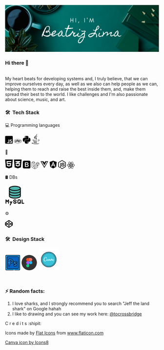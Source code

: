 <img src="img/banner.png" />

### Hi there 👋
<br/>
My heart beats for developing systems and, I truly believe, that we can improve ourselves every day, as well as we also can help people as we can, helping them to reach and raise the best inside them, and, make them spread their best to the world.
I like challenges and I'm also passionate about science, music, and art.

<h3> 🛠 &nbsp;Tech Stack</h3>

💻 Programming languages &nbsp;
<p float="left">
  <img src="/svg/js.svg" width="25" /> 
  <img src="/svg/php.svg" width="25" />
  <img src="/svg/python.svg" width="25" />
  <img src="/svg/java.svg" width="25" />
</p>

🔧 &nbsp;
<p float="left">
  <img src="/svg/html5.svg" width="25" /> 
  <img src="/svg/css3.svg" width="25" /> 
  <img src="/svg/bootstrap.svg" width="25" /> 
  <img src="/svg/laravel.svg" width="25" /> 
  <img src="/svg/vuejs.svg" width="25" /> 
  <img src="/svg/angular.svg" width="25" /> 
  <img src="/svg/node-js.svg" width="25" /> 
  <img src="/svg/react.svg" width="25" /> 
</p>

🛢 DBs &nbsp;
<p float="left">
  <img src="/icons/mysql.png" />
</p>

⚙️ &nbsp;
<p float="left">
  <img src="/svg/codepen.svg" width="25" /> 
</p>

<h3> 🛠 &nbsp;Design Stack</h3>
<p float="left">
  <img src="/icons/adobe-photoshop.png" width="50" /> 
  <img src="/icons/figma.png" width="50" />
  <img src="/icons/canva_icon.png" width="70" />
</p>

<br/>


### ⚡ Random facts:
1. I love sharks, and I strongly recommend you to search "Jeff the land shark" on Google hahah
2. I like to drawing and you can see my work here: <a href="http://instagram.com/tocrossbridge" target="_blank">@tocrossbridge</a>


C r e d i t s :shipit:

Icons made by <a href="https://www.flaticon.com/authors/flat-icons" title="Flat Icons">Flat Icons</a> from <a href="https://www.flaticon.com/" title="Flaticon"> www.flaticon.com</a>

<a href="https://icons8.com/icon/nBeuei22ZvUb/canva">Canva icon by Icons8</a>